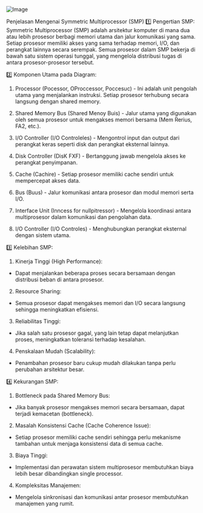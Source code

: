![Image](https://github.com/user-attachments/assets/09e4c50e-7904-4738-956a-a59c12c6fe3c)

Penjelasan Mengenai Symmetric Multiprocessor (SMP)
1️⃣ Pengertian SMP:
Symmetric Multiprocessor (SMP) adalah arsitektur komputer di mana dua atau lebih prosesor berbagi memori utama dan jalur komunikasi yang sama. Setiap prosesor memiliki akses yang sama terhadap memori, I/O, dan perangkat lainnya secara serempak. Semua prosesor dalam SMP bekerja di bawah satu sistem operasi tunggal, yang mengelola distribusi tugas di antara prosesor-prosesor tersebut.

2️⃣ Komponen Utama pada Diagram:
1. Processor (Pocessor, OProccessor, Poccesuc) - Ini adalah unit pengolah utama yang menjalankan instruksi. Setiap prosesor terhubung secara langsung dengan shared memory.

2. Shared Memory Bus (Shared Menoy Buis) - Jalur utama yang digunakan oleh semua prosesor untuk mengakses memori bersama (Mem Rerius, FA2, etc.).

3. I/O Controller (I/O Controleles) - Mengontrol input dan output dari perangkat keras seperti disk dan perangkat eksternal lainnya.

4. Disk Controller (DisK FXF) - Bertanggung jawab mengelola akses ke perangkat penyimpanan.

5. Cache (Cachire) - Setiap prosesor memiliki cache sendiri untuk mempercepat akses data.

6. Bus (Buus) - Jalur komunikasi antara prosesor dan modul memori serta I/O.

7. Interface Unit (Inncess for nullpitressor) - Mengelola koordinasi antara multiprosesor dalam komunikasi dan pengolahan data.

8. I/O Controller (I/O Controles) - Menghubungkan perangkat eksternal dengan sistem utama.

3️⃣ Kelebihan SMP:
1. Kinerja Tinggi (High Performance):

 - Dapat menjalankan beberapa proses secara bersamaan dengan distribusi beban di antara prosesor.

2. Resource Sharing:

 - Semua prosesor dapat mengakses memori dan I/O secara langsung sehingga meningkatkan efisiensi.

3. Reliabilitas Tinggi:

 - Jika salah satu prosesor gagal, yang lain tetap dapat melanjutkan proses, meningkatkan toleransi terhadap kesalahan.

4. Penskalaan Mudah (Scalability):

 - Penambahan prosesor baru cukup mudah dilakukan tanpa perlu perubahan arsitektur besar.

4️⃣ Kekurangan SMP:
1. Bottleneck pada Shared Memory Bus:

 - Jika banyak prosesor mengakses memori secara bersamaan, dapat terjadi kemacetan (bottleneck).

2. Masalah Konsistensi Cache (Cache Coherence Issue):

 - Setiap prosesor memiliki cache sendiri sehingga perlu mekanisme tambahan untuk menjaga konsistensi data di semua cache.

3. Biaya Tinggi:

 - Implementasi dan perawatan sistem multiprosesor membutuhkan biaya lebih besar dibandingkan single processor.

4. Kompleksitas Manajemen:

 - Mengelola sinkronisasi dan komunikasi antar prosesor membutuhkan manajemen yang rumit.




